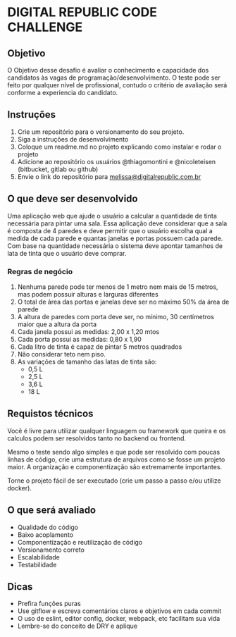 # DIGITAL REPUBLIC CODE CHALLENGE

## Objetivo

O Objetivo desse desafio é avaliar o conhecimento e capacidade dos candidatos às vagas de programação/desenvolvimento.
O teste pode ser feito por qualquer nível de profissional, contudo o critério de avaliação será conforme a experiencia do candidato.

## Instruções

1. Crie um repositório para o versionamento do seu projeto.
2. Siga a instruções de desenvolvimento
3. Coloque um readme.md no projeto explicando como instalar e rodar o projeto
4. Adicione ao repositório os usuários @thiagomontini e @nicoleteisen (bitbucket, gitlab ou github)
5. Envie o link do repositório para melissa@digitalrepublic.com.br

## O que deve ser desenvolvido

Uma aplicação web que ajude o usuário a calcular a quantidade de tinta necessária para pintar uma sala.
Essa aplicação deve considerar que a sala é composta de 4 paredes e deve permitir que o usuário escolha qual a medida de cada parede e quantas janelas e portas possuem cada parede.
Com base na quantidade necessária o sistema deve apontar tamanhos de lata de tinta que o usuário deve comprar.

### Regras de negócio

1. Nenhuma parede pode ter menos de 1 metro nem mais de 15 metros, mas podem possuir alturas e larguras diferentes
2. O total de área das portas e janelas deve ser no máximo 50% da área de parede
3. A altura de paredes com porta deve ser, no mínimo, 30 centímetros maior que a altura da porta
4. Cada janela possui as medidas: 2,00 x 1,20 mtos
5. Cada porta possui as medidas: 0,80 x 1,90
6. Cada litro de tinta é capaz de pintar 5 metros quadrados
7. Não considerar teto nem piso.
8. As variações de tamanho das latas de tinta são:
   - 0,5 L
   - 2,5 L
   - 3,6 L
   - 18 L

## Requistos técnicos

Você é livre para utilizar qualquer linguagem ou framework que queira e os calculos podem ser resolvidos tanto no backend ou frontend.

Mesmo o teste sendo algo simples e que pode ser resolvido com poucas linhas de código, crie uma estrutura de arquivos como se fosse um projeto maior. A organização e componentização são extremamente importantes.

Torne o projeto fácil de ser executado (crie um passo a passo e/ou utilize docker).

## O que será avaliado

- Qualidade do código
- Baixo acoplamento
- Componentização e reutilização de código
- Versionamento correto
- Escalabilidade
- Testabilidade

## Dicas

- Prefira funções puras
- Use gitflow e escreva comentários claros e objetivos em cada commit
- O uso de eslint, editor config, docker, webpack, etc facilitam sua vida
- Lembre-se do conceito de DRY e aplique
